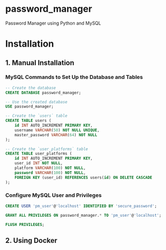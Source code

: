 # password_manager
Password Manager using Python and MySQL

# Installation

## 1. Manual Installation

### MySQL Commands to Set Up the Database and Tables

```sql
-- Create the database
CREATE DATABASE password_manager;

-- Use the created database
USE password_manager;

-- Create the `users` table
CREATE TABLE users (
    id INT AUTO_INCREMENT PRIMARY KEY,
    username VARCHAR(50) NOT NULL UNIQUE,
    master_password VARCHAR(64) NOT NULL
);

-- Create the `user_platforms` table
CREATE TABLE user_platforms (
    id INT AUTO_INCREMENT PRIMARY KEY,
    user_id INT NOT NULL,
    platform VARCHAR(100) NOT NULL,
    password VARCHAR(100) NOT NULL,
    FOREIGN KEY (user_id) REFERENCES users(id) ON DELETE CASCADE
);
```

### Configure MySQL User and Privileges

```sql
CREATE USER 'pm_user'@'localhost' IDENTIFIED BY 'secure_password';

GRANT ALL PRIVILEGES ON password_manager.* TO 'pm_user'@'localhost';

FLUSH PRIVILEGES;
```

## 2. Using Docker